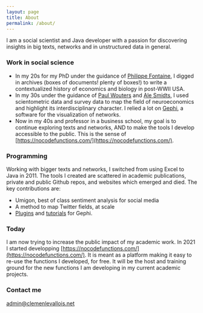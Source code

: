 ```yaml
---
layout: page
title: About
permalink: /about/
---
```


I am a social scientist and Java developer with a passion for discovering insights in big texts, networks and in unstructured data in general.

### Work in social science

* In my 20s for my PhD under the guidance of [Philippe Fontaine](https://isp.cnrs.fr/?project=fontaine-philippe), I digged in archives (boxes of documents! plenty of boxes!) to write a contextualized history of economics and biology in post-WWII USA.
* In my 30s under the guidance of [Paul Wouters](https://scholar.google.fr/citations?user=ZHF-hVMAAAAJ&hl=en&oi=ao) and [Ale Smidts](https://orcid.org/0000-0002-6699-1172), I used scientometric data and survey data to map the field of neuroeconomics and highlight its interdisciplinary character. I relied a lot on [Gephi](https://gephi.org/), a software for the visualization of networks.
* Now in my 40s and professor in a business school, my goal is to continue exploring texts and networks, AND to make the tools I develop accessible to the public. This is the sense of [https://nocodefunctions.com/](https://nocodefunctions.com/).

### Programming

Working with bigger texts and networks, I switched from using Excel to Java in 2011. The tools I created are scattered in academic publications, private and public Github repos, and websites which emerged and died. The key contributions are:

* Umigon, best of class sentiment analysis for social media
* A method to map Twitter fields, at scale
* [Plugins](https://gephi.org/plugins/#/browse/search/levallois) and [tutorials](https://seinecle.github.io/gephi-tutorials/) for Gephi.

### Today

I am now trying to increase the public impact of my academic work. In 2021 I started developping [https://nocodefunctions.com/](https://nocodefunctions.com/). It is meant as a platform making it easy to re-use the functions I developed, for free. It will be the host and training ground for the new functions I am developing in my current academic projects.


### Contact me

[admin@clemenlevallois.net](mailto:admin@clemenlevallois.net)
